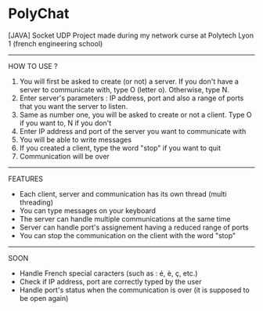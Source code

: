 # PolyChat
[JAVA] Socket UDP
Project made during my network curse at Polytech Lyon 1 (french engineering school)

*********************************************************************************************************************************************
HOW TO USE ?

1) You will first be asked to create (or not) a server. If you don't have a server to communicate with, type O (letter o). Otherwise, type N.
2) Enter server's parameters : IP address, port and also a range of ports that you want the server to listen.
3) Same as number one, you will be asked to create or not a client. Type O if you want to, N if you don't
4) Enter IP address and port of the server you want to communicate with
5) You will be able to write messages
6) If you created a client, type the word "stop" if you want to quit
7) Communication will be over

*******************************************************************************************************************************************
FEATURES
- Each client, server and communication has its own thread (multi threading)
- You can type messages on your keyboard
- The server can handle multiple communications at the same time
- Server can handle port's assignement having a reduced range of ports
- You can stop the communication on the client with the word "stop"

*******************************************************************************************************************************************
SOON
- Handle French special caracters (such as : é, è, ç, etc.)
- Check if IP address, port are correctly typed by the user
- Handle port's status when the communication is over (it is supposed to be open again)


